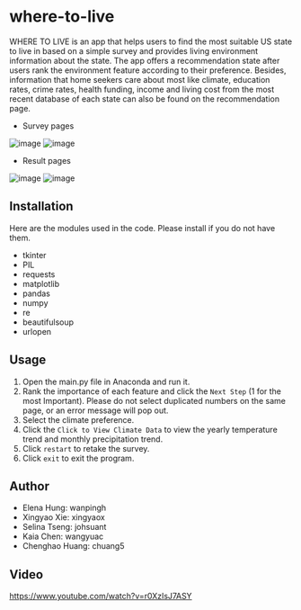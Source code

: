 # where-to-live
WHERE TO LIVE is an app that helps users to find the most suitable US state to live in based on a simple survey and provides living environment information about the state. The app offers a recommendation state after users rank the environment feature according to their preference. Besides, information that home seekers care about most like climate, education rates, crime rates, health funding, income and living cost from the most recent database of each state can also be found on the recommendation page.

* Survey pages

![image](https://user-images.githubusercontent.com/107028314/206202044-88570aef-4d68-4fdc-8b0a-8c3c97d5693b.png)
![image](https://user-images.githubusercontent.com/107028314/206202266-40d43845-a5cd-4941-ba22-048d87c835de.png)

* Result pages

![image](https://user-images.githubusercontent.com/107028314/206202560-b6ce9f06-7e91-45ae-9dc8-e2d47ebf0182.png)
![image](https://user-images.githubusercontent.com/107028314/206202601-464bf845-0a0a-4e9b-975e-77afb4e7d1c2.png)

## Installation
Here are the modules used in the code. Please install if you do not have them.
* tkinter
* PIL
* requests
* matplotlib
* pandas
* numpy
* re
* beautifulsoup
* urlopen

## 

## Usage
1. Open the main.py file in Anaconda and run it.
2. Rank the importance of each feature and click the `Next Step` (1 for the most Important). Please do not select duplicated numbers on the same page, or an error message will pop out.
3. Select the climate preference.
4. Click the `Click to View Climate Data` to view the yearly temperature trend and monthly precipitation trend.
5. Click `restart` to retake the survey.
6. Click `exit` to exit the program.

## Author
* Elena Hung: wanpingh 
* Xingyao Xie: xingyaox 
* Selina Tseng: johsuant
* Kaia Chen: wangyuac 
* Chenghao Huang: chuang5

## Video
https://www.youtube.com/watch?v=r0XzIsJ7ASY
